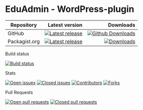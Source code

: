# EduAdmin - WordPress-plugin

| Repository | Latest version | Downloads |
| ---------- | --------------: | ---------: |
| GitHub     | [![Latest release](https://img.shields.io/github/release/multinetinteractive/eduadmin-wordpress.svg)](https://github.com/MultinetInteractive/EduAdmin-WordPress/releases/latest) | [![Github Downloads](https://img.shields.io/github/downloads/multinetinteractive/eduadmin-wordpress/total.svg?style=flat-square)](https://github.com/MultinetInteractive/EduAdmin-WordPress/releases/latest) |
| Packagist.org | [![Latest release](https://img.shields.io/packagist/v/multinetinteractive/eduadmin-wordpress.svg)](https://packagist.org/packages/multinetinteractive/eduadmin-wordpress) | [![Downloads](https://img.shields.io/packagist/dt/multinetinteractive/eduadmin-wordpress.svg)](https://packagist.org/packages/multinetinteractive/eduadmin-wordpress) |


Build status

[![Build status](https://img.shields.io/travis/MultiNetInteractive/EduAdmin-WordPress.svg)](https://travis-ci.org/MultinetInteractive/EduAdmin-WordPress)

Stats

[![Open issues](https://img.shields.io/github/issues/multinetinteractive/eduadmin-wordpress.svg)](https://github.com/MultinetInteractive/EduAdmin-WordPress/issues)
[![Closed issues](https://img.shields.io/github/issues-closed/multinetinteractive/eduadmin-wordpress.svg)](https://github.com/MultinetInteractive/EduAdmin-WordPress/issues?q=is%3Aissue+is%3Aclosed)
[![Contributors](https://img.shields.io/github/contributors/multinetinteractive/eduadmin-wordpress.svg)](https://github.com/MultinetInteractive/EduAdmin-WordPress/graphs/contributors)
[![Forks](https://img.shields.io/github/forks/multinetinteractive/eduadmin-wordpress.svg)](https://github.com/MultinetInteractive/EduAdmin-WordPress/network)



Pull Requests


[![Open pull requests](https://img.shields.io/github/issues-pr/multinetinteractive/eduadmin-wordpress.svg)](https://github.com/MultinetInteractive/EduAdmin-WordPress/pulls)
[![Closed pull requests](https://img.shields.io/github/issues-pr-closed/multinetinteractive/eduadmin-wordpress.svg)](https://github.com/MultinetInteractive/EduAdmin-WordPress/pulls?q=is%3Apr+is%3Aclosed)